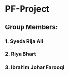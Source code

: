 # PF-Project
## Group Members:
### 1. Syeda Rija Ali
### 2. Riya Bhart
### 3. Ibrahim Johar Farooqi
